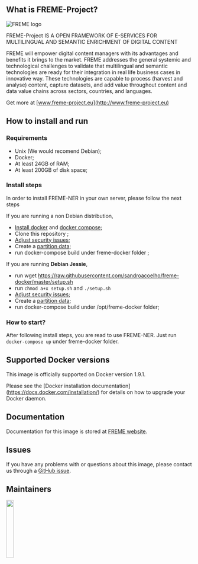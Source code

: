 

## What is FREME-Project?

![FREME logo](http://www.freme-project.eu/wp-content/uploads/2015/02/FREME_LogoHor_250px.png)

FREME-Project IS A OPEN FRAMEWORK OF E-SERVICES FOR MULTILINGUAL AND SEMANTIC ENRICHMENT OF DIGITAL CONTENT

FREME will empower digital content managers with its advantages and benefits it brings to the market. FREME addresses the general systemic and technological challenges to validate that multilingual and semantic technologies are ready for their integration in real life business cases in innovative way. These technologies are capable to process (harvest and analyse) content, capture datasets, and add value throughout content and data value chains across sectors, countries, and languages.

Get more at [www.freme-project.eu](http://www.freme-project.eu)

## How to install and run

### Requirements

- Unix (We would recomend Debian);
- Docker;
- At least 24GB of RAM;
- At least 200GB of disk space;

### Install steps

In order to install FREME-NER in your own server, please follow the next steps

If you are running a non Debian distribution,

- [Install docker](https://docs.docker.com/engine/installation/) and [docker compose](https://docs.docker.com/compose/);
- Clone this repository ;
- [Adjust security issues](SECURITY.md);
- Create a [partition data](PARTITION_DATA.md);
- run docker-compose build under freme-docker folder ;

If you are running **Debian Jessie**,

- run wget https://raw.githubusercontent.com/sandroacoelho/freme-docker/master/setup.sh
- run ```chmod a+x setup.sh``` and ```./setup.sh```
- [Adjust security issues](SECURITY.md);
- Create a [partition data](PARTITION_DATA.md);
- run docker-compose build under /opt/freme-docker folder;

### How to start?

After following install steps, you are read to use FREME-NER. Just run ``docker-compose up`` under freme-docker folder.

## Supported Docker versions
This image is officially supported on Docker version 1.9.1.

Please see the [Docker installation documentation] (https://docs.docker.com/installation/) for details on how to upgrade your Docker daemon.

## Documentation

Documentation for this image is stored at [FREME website](http://api-dev.freme-project.eu/doc/tutorials/overview.html).

## Issues
If you have any problems with or questions about this image, please contact us through a [GitHub issue](https://github.com/sandroacoelho/freme-docker/issues).


## Maintainers

<a href="http://infai.org"><img src="http://infai.org/de/Aktuelles/files?get=10_jahre_infai_gold.PNG" align="left" height="20%" width="20%" ></a>

